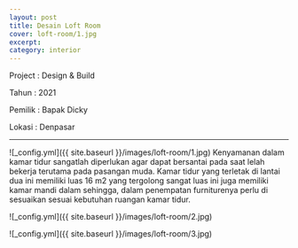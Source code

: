 ```yaml
---
layout: post
title: Desain Loft Room
cover: loft-room/1.jpg
excerpt: 
category: interior
---
```


Project	: Design & Build

Tahun		: 2021

Pemilik	: Bapak Dicky

Lokasi		: Denpasar

---

![_config.yml]({{ site.baseurl }}/images/loft-room/1.jpg)
Kenyamanan dalam kamar tidur sangatlah diperlukan agar dapat bersantai pada saat lelah bekerja terutama pada pasangan muda. Kamar tidur yang terletak di lantai dua ini memiliki luas 16 m2 yang tergolong sangat luas ini juga memiliki kamar mandi dalam sehingga, dalam penempatan furniturenya perlu di sesuaikan sesuai kebutuhan ruangan kamar tidur.

![_config.yml]({{ site.baseurl }}/images/loft-room/2.jpg)

![_config.yml]({{ site.baseurl }}/images/loft-room/3.jpg)
